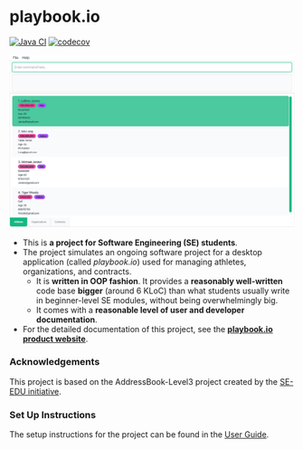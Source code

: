 # playbook.io

[![Java CI](https://github.com/AY2526S1-CS2103T-F13-3/tp/actions/workflows/gradle.yml/badge.svg)](https://github.com/AY2526S1-CS2103T-F13-3/tp/actions/workflows/gradle.yml)
[![codecov](https://codecov.io/gh/AY2526S1-CS2103T-F13-3/tp/branch/master/graph/badge.svg)](https://codecov.io/gh/AY2526S1-CS2103T-F13-3/tp)

![Ui](docs/images/Ui.png)

- This is **a project for Software Engineering (SE) students**.<br>
- The project simulates an ongoing software project for a desktop application (called _playbook.io_) used for managing athletes, organizations, and contracts.
  - It is **written in OOP fashion**. It provides a **reasonably well-written** code base **bigger** (around 6 KLoC) than what students usually write in beginner-level SE modules, without being overwhelmingly big.
  - It comes with a **reasonable level of user and developer documentation**.
- For the detailed documentation of this project, see the **[playbook.io product website](https://ay2526s1-cs2103t-f13-3.github.io/tp/)**.

### Acknowledgements

This project is based on the AddressBook-Level3 project created by the [SE-EDU initiative](https://se-education.org).

### Set Up Instructions

The setup instructions for the project can be found in the [User Guide](https://ay2526s1-cs2103t-f13-3.github.io/tp/UserGuide.html
).
